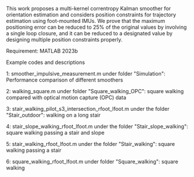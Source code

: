 This work proposes a multi-kernel correntropy Kalman smoother for orientation estimation and considers position constraints for trajectory estimation using foot-mounted IMUs. We prove that the maximum positioning error can be reduced to 25% of the original values by involving a single loop closure, and it can be reduced to a designated value by designing multiple position constraints properly.

Requirement: MATLAB 2023b  

Example codes and descriptions

1: smoother_impulsive_measurement.m under folder "Simulation": Performance comparison of different smoothers  

2: walking_square.m under folder "Square_walking_OPC": square walking compared with optical motion capture (OPC) data  

3: stair_walking_pilot_s3_intersection_rfoot_lfoot.m under the folder "Stair_outdoor":  walking on a long stair  

4: stair_slope_walking_rfoot_lfoot.m under the folder "Stair_slope_walking":  square walking passing a stair and slope  

5: stair_walking_rfoot_lfoot.m under the folder "Stair_walking": square walking passing a stair  

6: square_walking_rfoot_lfoot.m under folder "Square_walking": square walking  

